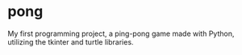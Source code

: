 # pong
My first programming project, a ping-pong game made with Python, 
utilizing the tkinter and turtle libraries. 

